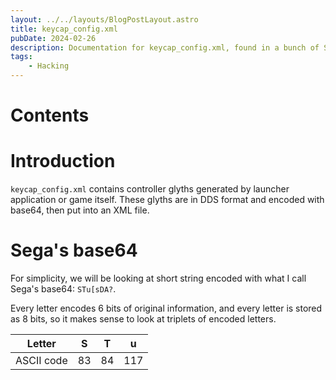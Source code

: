 ```yaml
---
layout: ../../layouts/BlogPostLayout.astro
title: keycap_config.xml
pubDate: 2024-02-26
description: Documentation for keycap_config.xml, found in a bunch of Sega games, like Sonic Adventure, Crazy Taxi, and Valkyria Chronicles.
tags:
    - Hacking
---
```


# Contents

# Introduction

`keycap_config.xml` contains controller glyths generated by launcher application or game itself. These glyths are in DDS format and encoded with base64, then put into an XML file.

# Sega's base64

For simplicity, we will be looking at short string encoded with what I call Sega's base64: `STu[sDA?`.

Every letter encodes 6 bits of original information, and every letter is stored as 8 bits, so it makes sense to look at triplets of encoded letters.

| Letter     | S   | T   | u   |
| ---------- | --- | --- | --- |
| ASCII code | 83  | 84  | 117 |
